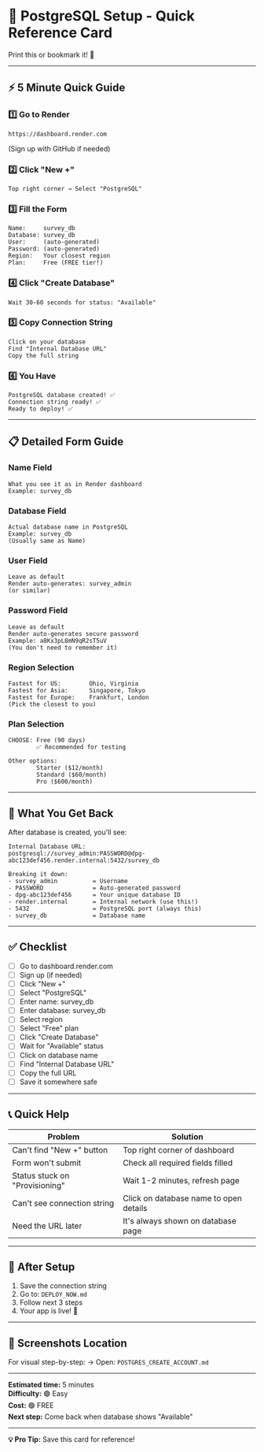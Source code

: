 # 🎯 PostgreSQL Setup - Quick Reference Card

Print this or bookmark it! 📌

---

## ⚡ 5 Minute Quick Guide

### 1️⃣ Go to Render
```
https://dashboard.render.com
```
(Sign up with GitHub if needed)

### 2️⃣ Click "New +"
```
Top right corner → Select "PostgreSQL"
```

### 3️⃣ Fill the Form
```
Name:     survey_db
Database: survey_db
User:     (auto-generated)
Password: (auto-generated)
Region:   Your closest region
Plan:     Free (FREE tier!)
```

### 4️⃣ Click "Create Database"
```
Wait 30-60 seconds for status: "Available"
```

### 5️⃣ Copy Connection String
```
Click on your database
Find "Internal Database URL"
Copy the full string
```

### 6️⃣ You Have
```
PostgreSQL database created! ✅
Connection string ready! ✅
Ready to deploy! ✅
```

---

## 📋 Detailed Form Guide

### Name Field
```
What you see it as in Render dashboard
Example: survey_db
```

### Database Field
```
Actual database name in PostgreSQL
Example: survey_db
(Usually same as Name)
```

### User Field
```
Leave as default
Render auto-generates: survey_admin
(or similar)
```

### Password Field
```
Leave as default
Render auto-generates secure password
Example: a8Kx3pL8mN9qR2sT5uV
(You don't need to remember it)
```

### Region Selection
```
Fastest for US:        Ohio, Virginia
Fastest for Asia:      Singapore, Tokyo
Fastest for Europe:    Frankfurt, London
(Pick the closest to you)
```

### Plan Selection
```
CHOOSE: Free (90 days)
        ✅ Recommended for testing
        
Other options:
        Starter ($12/month)
        Standard ($60/month)
        Pro ($600/month)
```

---

## 🔗 What You Get Back

After database is created, you'll see:

```
Internal Database URL:
postgresql://survey_admin:PASSWORD@dpg-abc123def456.render.internal:5432/survey_db

Breaking it down:
- survey_admin          = Username
- PASSWORD              = Auto-generated password
- dpg-abc123def456      = Your unique database ID
- render.internal       = Internal network (use this!)
- 5432                  = PostgreSQL port (always this)
- survey_db             = Database name
```

---

## ✅ Checklist

- [ ] Go to dashboard.render.com
- [ ] Sign up (if needed)
- [ ] Click "New +"
- [ ] Select "PostgreSQL"
- [ ] Enter name: survey_db
- [ ] Enter database: survey_db
- [ ] Select region
- [ ] Select "Free" plan
- [ ] Click "Create Database"
- [ ] Wait for "Available" status
- [ ] Click on database name
- [ ] Find "Internal Database URL"
- [ ] Copy the full URL
- [ ] Save it somewhere safe

---

## 📞 Quick Help

| Problem | Solution |
|---------|----------|
| Can't find "New +" button | Top right corner of dashboard |
| Form won't submit | Check all required fields filled |
| Status stuck on "Provisioning" | Wait 1-2 minutes, refresh page |
| Can't see connection string | Click on database name to open details |
| Need the URL later | It's always shown on database page |

---

## 🔗 After Setup

1. Save the connection string
2. Go to: `DEPLOY_NOW.md`
3. Follow next 3 steps
4. Your app is live! 🚀

---

## 📱 Screenshots Location

For visual step-by-step:
→ Open: `POSTGRES_CREATE_ACCOUNT.md`

---

**Estimated time:** 5 minutes  
**Difficulty:** 🟢 Easy  
**Cost:** 🟢 FREE  
**Next step:** Come back when database shows "Available"

---

**💡 Pro Tip:** Save this card for reference!
